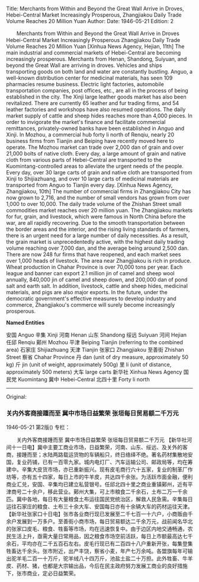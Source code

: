 Title: Merchants from Within and Beyond the Great Wall Arrive in Droves, Hebei-Central Market Increasingly Prosperous, Zhangjiakou Daily Trade Volume Reaches 20 Million Yuan
Author: 
Date: 1946-05-21
Edition: 2

　　Merchants from Within and Beyond the Great Wall Arrive in Droves
    Hebei-Central Market Increasingly Prosperous
    Zhangjiakou Daily Trade Volume Reaches 20 Million Yuan
    [Xinhua News Agency, Hejian, 11th] The main industrial and commercial markets of Hebei-Central are becoming increasingly prosperous. Merchants from Henan, Shandong, Suiyuan, and beyond the Great Wall are arriving in droves. Vehicles and ships transporting goods on both land and water are constantly bustling. Anguo, a well-known distribution center for medicinal materials, has seen 109 pharmacies resume business. Electric light factories, automobile transportation companies, post offices, etc., are all in the process of being established in the city. The Xinji large leather goods market has also been revitalized. There are currently 65 leather and fur trading firms, and 54 leather factories and workshops have also resumed operations. The daily market supply of cattle and sheep hides reaches more than 4,000 pieces. In order to invigorate the market's finance and facilitate commercial remittances, privately-owned banks have been established in Anguo and Xinji. In Mozhou, a commercial hub forty li north of Renqiu, nearly 20 business firms from Tianjin and Beiping have recently moved here to operate. The Mozhou market can trade over 2,000 dan of grain and over 21,000 bolts of native cloth. Every day, a large amount of grain and native cloth from various parts of Hebei-Central are transported to the Kuomintang-controlled areas to alleviate the urgent needs of the people. Every day, over 30 large carts of grain and native cloth are transported from Xinji to Shijiazhuang, and over 10 large carts of medicinal materials are transported from Anguo to Tianjin every day.
    [Xinhua News Agency, Zhangjiakou, 10th] The number of commercial firms in Zhangjiakou City has now grown to 2,716, and the number of small vendors has grown from over 1,000 to over 10,000. The daily trade volume of the Zhishan Street small commodities market reaches over 20 million yuan. The Zhangjiakou markets for fur, grain, and livestock, which were famous in North China before the war, are all rapidly recovering. Due to the smooth transportation between the border areas and the interior, and the rising living standards of farmers, there is an urgent need for a large number of daily necessities. As a result, the grain market is unprecedentedly active, with the highest daily trading volume reaching over 7,000 dan, and the average being around 2,500 dan. There are now 248 fur firms that have reopened, and each market sees over 1,000 heads of livestock. The area near Zhangjiakou is rich in produce. Wheat production in Chahar Province is over 70,000 tons per year. Each league and banner can export 2.1 million jin of camel and sheep wool annually, 840,000 jin of camel and sheep down, and 200,000 dan of pond salt and earth salt. In addition, livestock, cattle and sheep hides, medicinal materials, and pigs are also major exports. In the future, under the democratic government's effective measures to develop industry and commerce, Zhangjiakou's commerce will surely become increasingly prosperous.



**Named Entities**


安国  Anguo
辛集  Xinji
河南  Henan
山东  Shandong
绥远  Suiyuan
河间  Hejian
任邱  Renqiu
鄚州  Mozhou
平津  Beiping Tianjin (referring to the combined area)
石家庄  Shijiazhuang
天津  Tianjin
张家口  Zhangjiakou
至善街  Zhishan Street
察省  Chahar Province
丹  dan (unit of dry measure, approximately 50 kg)
斤  jin (unit of weight, approximately 500g)
里  li (unit of distance, approximately 500 meters)
大车  large carts
新华社  Xinhua News Agency
国民党  Kuomintang
冀中  Hebei-Central
北四十里  Forty li north



<hr /> 

Original: 


### 关内外客商接踵而至  冀中市场日益繁荣  张垣每日贸易额二千万元

1946-05-21
第2版()
专栏：

　　关内外客商接踵而至
    冀中市场日益繁荣
    张垣每日贸易额二千万元
    【新华社河间十一日电】冀中主要工商业市场，日益繁荣，河南、山东、绥远、及关外的客商，接踵而至；水陆两路载运货物的车辆船只，终日络绎不绝。著名药材集散地安国，复业药铺，已有一百零九家。城内电灯厂、汽车运输公司、邮政局等，均在筹建中。辛集大皮货市场，亦已重新振兴。现有皮毛商行六十五家，复业的制革厂作坊等，亦有五十四家，每日上市的牛羊皮，共达四千余张。为活跃市面金融，便利商业汇兑，安国、辛集均已建立私营银号。任邱北四十里之商业重镇鄚州，近有平津商号二十余户，移此营业。鄚州大集，可上市粮食二千余石，土布二万一千余匹。冀中各地，每日有大量粮食土布运往国民党统治区，解救人民急需。辛集每日运往石家庄的粮食、土布三十余大车、安国每日亦有十余辆大车的药材运往天津。
    【新华社张家口十日电】张市各业商行现已发展至二千七百一十六户，小商贩由千余户发展到一万多户。至善街小商市场，每日贸易额达二千余万元，战前闻名华北的张家口皮毛、粮食、牲畜等市场，均在迅速恢复中。由于边区内地交通畅通，农民生活上升，亟需大量日常用品，因之粮食市场空前活跃，每日上市额最高达七千余石，平均亦在二千五百石左右。皮毛行现已有二百四十八户重新开张，每集登集牲畜达千余头。张市附近，出产丰饶，察省小麦，年产七万余吨。各盟旗每年可输出驼羊毛二百一十万斤，驼羊绒八十四万斤，池盐土盐二十万担。此外牲畜、牛羊皮、药材、猪，也都是大宗输出品，今后在民主政府努力发展工商业的良好措施下，张市商业，定必日益繁荣。
